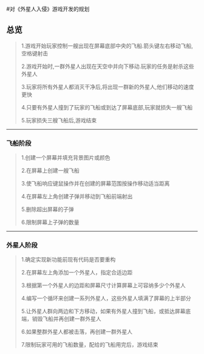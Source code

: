 #对《外星人入侵》游戏开发的规划

## 总览

>1.游戏开始玩家控制一艘出现在屏幕底部中央的飞船.箭头键左右移动飞船,空格键射击
>
>2.游戏开始时,一群外星人出现在天空中并向下移动.玩家的任务是射杀这些外星人
>
>3.玩家将所有外星人都消灭干净后,将出现一群新的外星人,他们移动的速度更快
>
>4.只要有外星人撞到了玩家的飞船或到达了屏幕底部,玩家就损失一艘飞船
>
>5.玩家损失三艘飞船后,游戏结束

---

### 飞船阶段

>1.创建一个屏幕并填充背景图片或颜色
>
>2.在屏幕上创建一艘飞船
>
>3.使飞船响应键鼠操作并在创建的屏幕范围按操作移动适当距离
>
>4.在屏幕左上角创建子弹并移动到飞船前端射出
>
>5.删除超出屏幕的子弹
>
>6.限制屏幕上子弹的数量

---

### 外星人阶段

>1.确定实现新功能前现有代码是否要重构
>
>2.在屏幕左上角添加一个外星人，指定合适边距
>
>3.根据第一个外星人的边距和屏幕尺寸计算屏幕上可容纳多少个外星人
>
>4.编写一个循环来创建一系列外星人，这些外星人填满了屏幕的上半部分
>
>5.让外星人群向两边和下方移动，如果有外星人撞到飞船，或抵达屏幕底端，销毁飞船并再创建一群外星人
>
>6.如果整群外星人都被击落，再创建一群外星人
>
>7.限制玩家可用的飞船数量，配给的飞船用完后，游戏结束